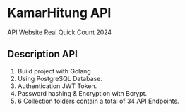# KamarHitung API
API Website Real Quick Count 2024

## Description API

1. Build project with Golang.
2. Using PostgreSQL Database.
3. Authentication JWT Token.
4. Password hashing & Encryption with Bcrypt.
5. 6 Collection folders contain a total of 34 API Endpoints.